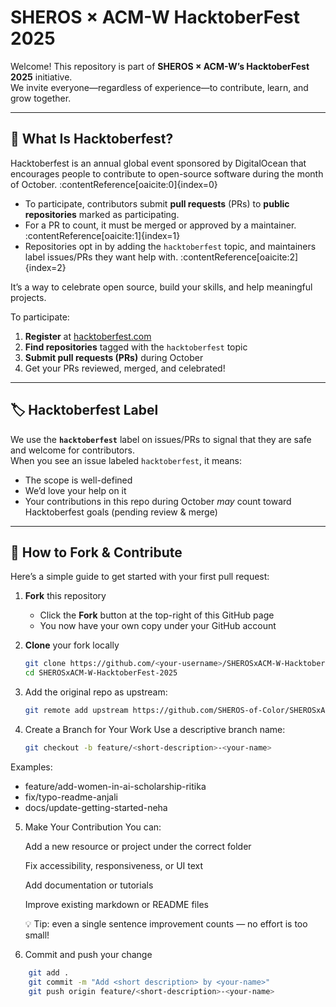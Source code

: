# SHEROS × ACM-W HacktoberFest 2025

Welcome! This repository is part of **SHEROS × ACM-W’s HacktoberFest 2025** initiative.  
We invite everyone—regardless of experience—to contribute, learn, and grow together.

---

## 🎯 What Is Hacktoberfest?

Hacktoberfest is an annual global event sponsored by DigitalOcean that encourages people to contribute to open-source software during the month of October. :contentReference[oaicite:0]{index=0}  

- To participate, contributors submit **pull requests** (PRs) to **public repositories** marked as participating.  
- For a PR to count, it must be merged or approved by a maintainer. :contentReference[oaicite:1]{index=1}  
- Repositories opt in by adding the `hacktoberfest` topic, and maintainers label issues/PRs they want help with. :contentReference[oaicite:2]{index=2}  

It’s a way to celebrate open source, build your skills, and help meaningful projects.

To participate:
1. **Register** at [hacktoberfest.com](https://hacktoberfest.com/)
2. **Find repositories** tagged with the `hacktoberfest` topic  
3. **Submit pull requests (PRs)** during October  
4. Get your PRs reviewed, merged, and celebrated!

---


## 🏷️ Hacktoberfest Label

We use the **`hacktoberfest`** label on issues/PRs to signal that they are safe and welcome for contributors.  
When you see an issue labeled `hacktoberfest`, it means:  
- The scope is well-defined  
- We’d love your help on it  
- Your contributions in this repo during October *may* count toward Hacktoberfest goals (pending review & merge)

---

## 🚀 How to Fork & Contribute

Here’s a simple guide to get started with your first pull request:

1. **Fork** this repository  
   - Click the **Fork** button at the top-right of this GitHub page  
   - You now have your own copy under your GitHub account

2. **Clone** your fork locally  
   ```bash
   git clone https://github.com/<your-username>/SHEROSxACM-W-HacktoberFest-2025.git
   cd SHEROSxACM-W-HacktoberFest-2025
3. Add the original repo as upstream:
   ```bash
   git remote add upstream https://github.com/SHEROS-of-Color/SHEROSxACM-W-HacktoberFest-2025.git

4. Create a Branch for Your Work
Use a descriptive branch name:
   ```bash
   git checkout -b feature/<short-description>-<your-name>
  Examples:
  - feature/add-women-in-ai-scholarship-ritika
  - fix/typo-readme-anjali
  - docs/update-getting-started-neha
5. Make Your Contribution
    You can:
    
    Add a new resource or project under the correct folder
    
    Fix accessibility, responsiveness, or UI text
    
    Add documentation or tutorials
    
    Improve existing markdown or README files
    
    💡 Tip: even a single sentence improvement counts — no effort is too small!
6. Commit and push your change
  ```bash
      git add .
      git commit -m "Add <short description> by <your-name>"
      git push origin feature/<short-description>-<your-name>
